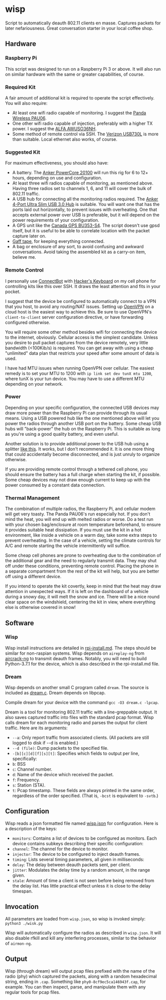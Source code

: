 # wisp
Script to automatically deauth 802.11 clients en masse. Captures packets for later nefariousness. Great conversation starter in your local coffee shop.

## Hardware
### Raspberry Pi
This script was designed to run on a Raspberry Pi 3 or above. It will also run on similar hardware with the same or greater capabilities, of course.

### Required Kit
A fair amount of additional kit is required to operate the script effectively. You will also require:
* At least one wifi radio capable of monitoring. I suggest the [Panda Wireless PAU06](https://www.amazon.com/dp/B00JDVRCI0/).
* One other wifi radio capable of injection, preferably with a higher TX power. I suggest the [ALFA AWUSO36NH](https://www.amazon.com//dp/B0035APGP6/).
* Some method of remote control via SSH. The [Verizon USB730L](https://www.verizonwireless.com/internet-devices/verizon-global-modem-usb730l/) is more than suitable. Local ethernet also works, of course.

### Suggested Kit
For maximum effectiveness, you should also have:
* A battery. The [Anker PowerCore 20100](https://www.anker.com/products/variant/powercore-20100/A1271012) will run this rig for 6 to 12+ hours, depending on use and configuration.
* At least three wifi radios capable of monitoring, as mentioned above. Having three radios set to channels 1, 6, and 11 will cover the bulk of 802.11 traffic.
* A USB hub for connecting all the monitoring radios required. The [Anker 4-Port Ultra Slim USB 3.0 Hub](https://www.anker.com/products/variant/4port-ultra-slim-usb-30-hub/A7518113) is suitable. You will want one that has the ports laid out horizontally, to prevent issues with overheating. One that accepts external power over USB is preferable, but it will depend on the power requirements of your configuration.
* A GPS unit like the [Canada GPS BU353-S4](http://canadagps.com/BU353-S4.html). The script doesn't use gpsd itself, but it is useful to be able to correlate location with the packet capture later on.
* [Gaff tape](https://en.wikipedia.org/wiki/Gaffer_tape), for keeping everything connected.
* A bag or enclosure of any sort, to avoid confusing and awkward conversations. Avoid taking the assembled kit as a carry-on item, believe me.

### Remote Control
I personally use [ConnectBot](https://connectbot.org/) with [Hacker's Keyboard](https://github.com/klausw/hackerskeyboard) on my cell phone for controlling kits like this over SSH. It draws the least attention and fits in your pocket.

I suggest that the device be configured to automatically connect to a VPN that you host, to avoid any routing/NAT issues. Setting up [OpenVPN](https://openvpn.net/) on a cloud host is the easiest way to achieve this. Be sure to use OpenVPN's `client-to-client` server configuration directive, or have forwarding configured otherwise.

You will require some other method besides wifi for connecting the device to the internet, obviously. Cellular access is the simplest candidate. Unless you desire to pull packet captures from the device remotely, very little bandwidth (<100Kib/s) is required. You can get away with using a cheap "unlimited" data plan that restricts your speed after some amount of data is used.

I have had MTU issues when running OpenVPN over cellular. The easiest remedy is to set your MTU to 1200 with `ip link set dev tunX mtu 1200`, where tunX is your tun device. You may have to use a different MTU depending on your network.

### Power
Depending on your specific configuration, the connected USB devices may draw more power than the Raspberry Pi can provide through its usual means. Using a USB powered hub like the one mentioned above will let you power the radios through another USB port on the battery. Some cheap USB hubs will "back-power" the hub on the Raspberry Pi. This is suitable as long as you're using a good quality battery, and even useful.

Another solution is to provide additional power to the USB hub using a splitter [like this](https://www.amazon.com/dp/B00NIGO4NM/). It works, but I don't recommended it. It is one more thing that could accidentally become disconnected, and is just unruly to organize otherwise.

If you are providing remote control through a tethered cell phone, you should ensure the battery has a full charge when starting the kit, if possible. Some cheap devices may not draw enough current to keep up with the power consumed by a constant data connection.

### Thermal Management
The combination of multiple radios, the Raspberry Pi, and cellular modem will get very toasty. The Panda PAU06's run especially hot. If you don't mind the heat, you will end up with melted radios or worse. Do a test run with your chosen bag/enclosure at room temperature beforehand, to ensure it provides suitable heat dissipation. If you must use the kit in a hot environment, like inside a vehicle on a warm day, take some extra steps to prevent overheating. In the case of a vehicle, setting the climate controls for A/C and remote starting the vehicle intermittently will suffice.

Some cheap cell phones are prone to overheating due to the combination of the additional gear and the need to regularly transmit data. They may shut off under these conditions, preventing remote control. Placing the phone in a separate compartment from the rest of the kit will help, but you are better off using a different device.

If you intend to operate the kit covertly, keep in mind that the heat may draw attention in unexpected ways. If it is left on the dashboard of a vehicle during a snowy day, it will melt the snow and ice. There will be a nice round clear space on the windshield, centering the kit in view, where everything else is otherwise covered in snow!

## Software
### Wisp
Wisp install instructions are detailed in [rpi-install.md](https://raw.githubusercontent.com/dougives/wisp/master/rpi-install.md). The steps should be similar for non-raspian systems. Wisp depends on `aireplay-ng` from [aircrack-ng](http://www.aircrack-ng.org/) to transmit deauth frames. Notably, you will need to build Python-3.7.1 for the device, which is also described in the rpi-install.md file.
### Dream
Wisp depends on another small C program called `dream`. The source is included as [dream.c](https://raw.githubusercontent.com/dougives/wisp/master/dream.c). Dream depends on libpcap.

Compile dream for your device with the command `gcc -O3 dream.c -lpcap`.

Dream is a tool for monitoring 802.11 traffic with a line-greppable output. It also saves captured traffic into files with the standard pcap format. Wisp calls dream for each monitoring radio and parses the output for client traffic. Here are its arguments:
* `--a`: Only report traffic from associated clients. (All packets are still logged to disk if --d is enabled.)
* `--d (file)`: Dump packets to the specified file.
* `-[b][c][d][f][s][t]`: Specifies which fields to output per line, specifically:
* `b`: BSS
* `c`: Channel number.
* `d`: Name of the device which received the packet.
* `f`: Frequency.
* `s`: Station (STA).
* `t`: Pcap timestamp.
These fields are always printed in the same order, regardless of the order specified. (That is, `-bcst` is equivalent to `-svtb`.)

## Configuration
Wisp reads a json formatted file named [wisp.json](https://raw.githubusercontent.com/dougives/wisp/master/wisp.json) for configuration. Here is a description of the keys:
* `monitors`: Contains a list of devices to be configured as monitors. Each device contains subkeys describing their specific configuration:
* `channel`: The channel for the device to monitor.
* `injector`: The device to be configured to inject deauth frames.
* `timing`: Lists several timing parameters, all given in milliseconds:
* `delay`: The delay between deauth packets sent, per client.
* `jitter`: Modulates the delay time by a random amount, in the range given.
* `stale`: Amount of time a client is not seen before being removed from the delay list. Has little practical effect unless it is close to the delay timespan.

## Invocation
All parameters are loaded from `wisp.json`, so wisp is invoked simply: `python3 ./wisk.py`

Wisp will automatically configure the radios as described in `wisp.json`. It will also disable rfkill and kill any interfering processes, similar to the behavior of `airmon-ng`.

## Output
Wisp (through dream) will output pcap files prefixed with the name of the radio (phy) which captured the packets, along with a random hexadecimal string, ending in `.cap`. Something like `phy0-8cf9ec5ca146943f.cap`, for example. You can then inspect, parse, and manipulate them with any regular tools for pcap files.
